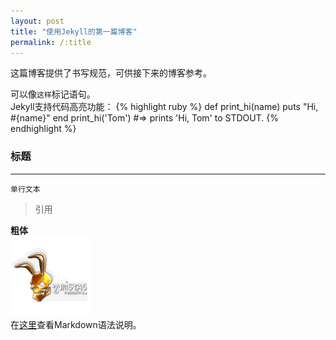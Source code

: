```yaml
---
layout: post
title: "使用Jekyll的第一篇博客"
permalink: /:title
---
```

这篇博客提供了书写规范，可供接下来的博客参考。

可以像`这样`标记语句。  
Jekyll支持代码高亮功能：
{% highlight ruby %}
def print_hi(name)
  puts "Hi, #{name}"
end
print_hi('Tom')
#=> prints 'Hi, Tom' to STDOUT.
{% endhighlight %}

### 标题
---
    单行文本   
  
> 引用

**粗体**  
![头像](../resource/pic.jpg "通用头像")  
在[这里][Markdown指南]查看Markdown语法说明。


[Markdown指南]: https://github.com/guodongxiaren/README "悬停显示"
